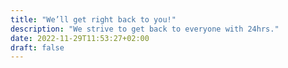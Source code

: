 ```yaml
---
title: "We’ll get right back to you!"
description: "We strive to get back to everyone with 24hrs."
date: 2022-11-29T11:53:27+02:00
draft: false
---
```


